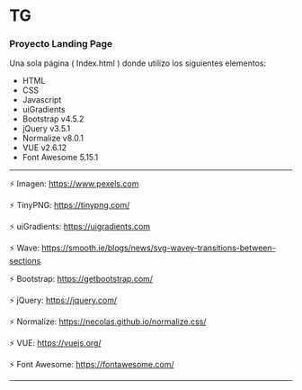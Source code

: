 # TG
### Proyecto Landing Page 

Una sola página ( Index.html ) donde utilizo los siguientes elementos:

- HTML
- CSS
- Javascript
- uiGradients
- Bootstrap v4.5.2
- jQuery v3.5.1
- Normalize v8.0.1
- VUE v2.6.12
- Font Awesome 5.15.1

---

:zap: Imagen: https://www.pexels.com

:zap: TinyPNG: https://tinypng.com/

:zap: uiGradients: https://uigradients.com

:zap: Wave: https://smooth.ie/blogs/news/svg-wavey-transitions-between-sections

:zap: Bootstrap: https://getbootstrap.com/ 

:zap: jQuery: https://jquery.com/

:zap: Normalize: https://necolas.github.io/normalize.css/

:zap: VUE: https://vuejs.org/

:zap: Font Awesome: https://fontawesome.com/

---

